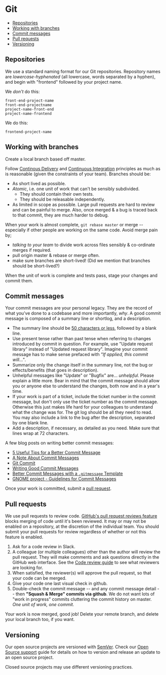 # Git

* [Repositories](#repositories)
* [Working with branches](#working-with-branches)
* [Commit messages](#commit-messages)
* [Pull requests](#pull-requests)
* [Versioning](#versioning)

## Repositories

We use a standard naming format for our Git repositories. Repository names are _lowercase-hyphenated_ (all lowercase, words separated by a hyphen), and begin with "frontend" followed by your project name.

We _don't_ do this:

```
front-end-project-name
front-end-projectname
project-name-front-end
project-name-frontend
```

We do this:

```
frontend-project-name
```

## Working with branches

Create a local branch based off master.

Follow [Continous Delivery](https://martinfowler.com/bliki/ContinuousDelivery.html) and [Continuous Integration](https://martinfowler.com/articles/continuousIntegration.html) principles as much as is reasonable (given the constraints of your team). Branches should be:

* As short lived as possible.
* _Atomic_, i.e. one unit of work that can't be sensibly subdivided.
  * They should contain their own tests.
  * They should be releasable independently.
* As limited in scope as possible. Large pull requests are hard to review and can be painful to merge. Also, once merged & a bug is traced back to that commit, they are much harder to debug.

When your work is almost complete, `git rebase master` or merge -- especially if other people are working on the same code. Avoid merge pain by;

* _talking to your team_ to divide work across files sensibly & co-ordinate merges if required.
* pull origin master & rebase or merge often.
* make sure branches are short-lived! (Did we mention that branches should be short-lived?)

When the unit of work is complete and tests pass, stage your changes and commit them.

## Commit messages

Your commit messages are your personal legacy. They are the record of what you've done to a codebase and more importantly, *why*. A good commit message is composed of a summary line or shortlog, and a description.

* The summary line should be [50 characters or less](http://stopwritingramblingcommitmessages.com/), followed by a blank line.
* Use present tense rather than past tense when referring to changes introduced by commit in question. For example, use "Update request library" instead of "Updated request library". Imagine your commit message has to make sense prefaced with _"If applied, this commit will..."_.
* Summarize only the change itself in the summary line, not the bug or effects/benefits (that goes in description).
* Unhelpful messages like "Update" or "Bugfix" are... _unhelpful_. Please explain a little more. Bear in mind that the commit message should allow you or anyone else to understand the changes, both now and in a year's time.
* If your work is part of a ticket, include the ticket number in the commit message, but don't only use the ticket number as the commit message. Otherwise this just makes life hard for your colleagues to understand what the change was for. The git log should be all they need to read. You may also include a link to the bug after the description, separated by one blank line.
* Add a description, if necessary, as detailed as you need. Make sure that lines wrap at 72 characters.

A few blog posts on writing better commit messages:

* [5 Useful Tips for a Better Commit Message](https://robots.thoughtbot.com/5-useful-tips-for-a-better-commit-message)
* [A Note About Commit Messages](http://tbaggery.com/2008/04/19/a-note-about-git-commit-messages.html)
* [Git Commit](http://chris.beams.io/posts/git-commit/)
* [Writing Good Commit Messages](https://github.com/erlang/otp/wiki/Writing-good-commit-messages)
* [Better Commit Messages with a `.gitmessage` Template](https://robots.thoughtbot.com/better-commit-messages-with-a-gitmessage-template)
* [GNOME project - Guidelines for Commit Messages](https://wiki.gnome.org/Git/CommitMessages)

Once your work is committed, submit a [pull request](https://help.github.com/articles/using-pull-requests/).

## Pull requests

We use pull requests to review code. [GitHub's pull request reviews feature](https://help.github.com/articles/about-pull-request-reviews/) blocks merging of code until it's been reviewed. It may or may not be enabled on a repository, at the discretion of the individual team. You should submit your pull requests for review regardless of whether or not this feature is enabled.

1. Ask for a code review in Slack.
2. A colleague (or multiple colleagues) other than the author will review the pull request. They will make comments and ask questions directly in the GitHub web interface. See the [Code review guide](../practices/code-review.md) to see what reviewers are looking for. 
3. When satisfied, the reviewer(s) will approve the pull request, so that your code can be merged.
4. Give your code one last visual check in github.
5. Double-check the commit message -- and any commit message detail -- then **"Squash & Merge" commits via github**. We do not want lots of "work in progress" commits cluttering the commit history on master. _One unit of work, one commit._

Your work is now merged, good job! Delete your remote branch, and delete your local branch too, if you want.

## Versioning

Our open source projects are versioned with [SemVer](semver.md). Check our [Open Source support](../practices/open-source-support.md) guide for details on how to version and release an update to an open source project.

Closed source projects may use different versioning practices.
